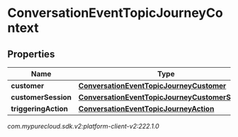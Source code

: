 # ConversationEventTopicJourneyContext


## Properties

| Name | Type | Description | Notes |
| ------------ | ------------- | ------------- | ------------- |
| **customer** | [**ConversationEventTopicJourneyCustomer**](ConversationEventTopicJourneyCustomer) |  |  [optional] |
| **customerSession** | [**ConversationEventTopicJourneyCustomerSession**](ConversationEventTopicJourneyCustomerSession) |  |  [optional] |
| **triggeringAction** | [**ConversationEventTopicJourneyAction**](ConversationEventTopicJourneyAction) |  |  [optional] |




_com.mypurecloud.sdk.v2:platform-client-v2:222.1.0_
